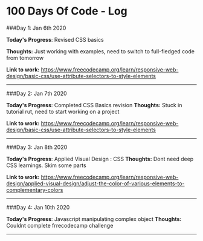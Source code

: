 # 100 Days Of Code - Log

###Day 1: Jan 6th 2020

**Today's Progress**: Revised CSS basics

**Thoughts:** Just working with examples, need to switch to full-fledged code from tomorrow

**Link to work:** https://www.freecodecamp.org/learn/responsive-web-design/basic-css/use-attribute-selectors-to-style-elements


--------------------------------------------------------------------------------------------------------------------

###Day 2: Jan 7th 2020

**Today's Progress**: Completed CSS Basics revision
**Thoughts:** Stuck in tutorial rut, need to start working on a project

**Link to work:** https://www.freecodecamp.org/learn/responsive-web-design/basic-css/use-attribute-selectors-to-style-elements

---------------------------------------------------------------------------------------------------------------------------



###Day 3: Jan 8th 2020

**Today's Progress**: Applied Visual Design : CSS
**Thoughts:** Dont need deep CSS learnings. Skim some parts

**Link to work:** https://www.freecodecamp.org/learn/responsive-web-design/applied-visual-design/adjust-the-color-of-various-elements-to-complementary-colors

-----------------------------------------------------------------------------------------------------

###Day 4: Jan 10th 2020

**Today's Progress**: Javascript manipulating complex object
**Thoughts:** Couldnt complete frrecodecamp challenge

-------------------------------------------------------------------------------------
